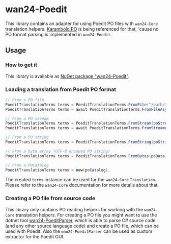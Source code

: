 # wan24-Poedit

This library contains an adapter for using Poedit PO files with `wan24-Core` 
translation helpers. [Karambolo.PO](https://github.com/adams85/po) is being 
referenced for that, 'cause no PO format parsing is implemented in 
`wan24-Poedit`.

## Usage

### How to get it

This library is available as 
[NuGet package "wan24-Poedit"](https://www.nuget.org/packages/wan24-Poedit/).

### Loading a translation from Poedit PO format

```cs
// From a PO file
PoeditTranslationTerms terms = PoeditTranslationTerms.FromFile("/path/to/file.po");
PoeditTranslationTerms terms = await PoeditTranslationTerms.FromFileAsync("/path/to/file.po");

// From a PO stream
PoeditTranslationTerms terms = PoeditTranslationTerms.FromStream(poStream);
PoeditTranslationTerms terms = await PoeditTranslationTerms.FromStreamAsync(poStream);

// From a PO string
PoeditTranslationTerms terms = PoeditTranslationTerms.FromString(poString);

// From a byte array (UTF-8 encoded PO string)
PoeditTranslationTerms terms = PoeditTranslationTerms.FromBytes(poData);

// From a POCatalog
PoeditTranslationTerms terms = new(poCatalog);
```

The created `terms` instance can be used for the `wan24-Core` `Translation`. 
Please refer to the `wan24-Core` documentation for more details about that.

### Creating a PO file from source code

This library only contains PO reading helpers for working with the 
`wan24-Core` translation helpers. For creating a PO file you might want to use 
the dotnet tool 
[wan24-PoeditParser](https://github.com/nd1012/wan24-PoeditParser), which is 
able to parse C# source code (and any other source language code) and create a 
PO file, which can be used with Poedit. Also the `wan24-PoeditParser` can be 
used as custom extractor for the Poedit GUI.
